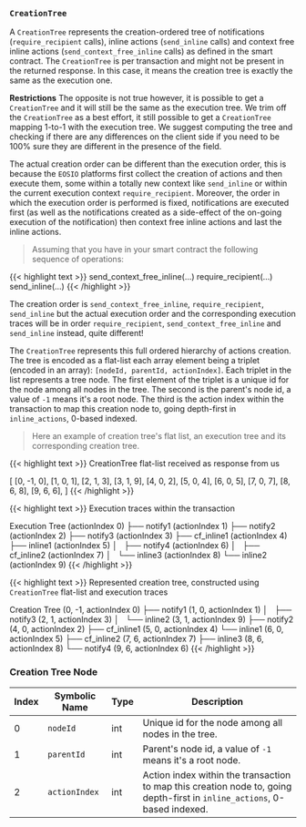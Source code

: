 ### `CreationTree`

A `CreationTree` represents the creation-ordered tree of notifications (`require_recipient` calls),
inline actions (`send_inline` calls) and context free inline actions (`send_context_free_inline` calls) as defined
in the smart contract. The `CreationTree` is per transaction and might not be present in the returned response. In
this case, it means the creation tree is exactly the same as the execution one.

**Restrictions** The opposite is not true however, it is possible to get a `CreationTree` and it will still be
the same as the execution tree. We trim off the `CreationTree` as a best effort, it still possible to get a
`CreationTree` mapping 1-to-1 with the execution tree. We suggest computing the tree and checking if there are
any differences on the client side if you need to be 100% sure they are different in the presence of the field.

The actual creation order can be different than the execution order, this is because the `EOSIO` platforms
first collect the creation of actions and then execute them, some within a totally new context like
`send_inline` or within the current execution context `require_recipient`. Moreover, the order in which
the execution order is performed is fixed, notifications are executed first (as well as the notifications created
as a side-effect of the on-going execution of the notification) then context free inline actions and last
the inline actions.

> Assuming that you have in your smart contract the following sequence of operations:

{{< highlight text >}}
send_context_free_inline(...)
require_recipient(...)
send_inline(...)
{{< /highlight >}}

The creation order is `send_context_free_inline`, `require_recipient`, `send_inline` but the actual execution
order and the corresponding execution traces will be in order `require_recipient`, `send_context_free_inline`
and `send_inline` instead, quite different!

The `CreationTree` represents this full ordered hierarchy of actions creation. The tree is encoded as a flat-list
each array element being a triplet (encoded in an array): `[nodeId, parentId, actionIndex]`. Each triplet in
the list represents a tree node. The first element of the triplet is a unique id for the node among all nodes
in the tree. The second is the parent's node id, a value of `-1` means it's a root node. The third is the
action index within the transaction to map this creation node to, going depth-first in `inline_actions`,
0-based indexed.

> Here an example of creation tree's flat list, an execution tree and its corresponding creation tree.

{{< highlight text >}}
CreationTree flat-list received as response from us

[
    [0, -1, 0],
    [1, 0, 1],
    [2, 1, 3],
    [3, 1, 9],
    [4, 0, 2],
    [5, 0, 4],
    [6, 0, 5],
    [7, 0, 7],
    [8, 6, 8],
    [9, 6, 6],
]
{{< /highlight >}}

{{< highlight text >}}
Execution traces within the transaction

Execution Tree              (actionIndex 0)
    ├── notify1             (actionIndex 1)
    ├── notify2             (actionIndex 2)
    ├── notify3             (actionIndex 3)
    ├── cf_inline1          (actionIndex 4)
    ├── inline1             (actionIndex 5)
    │   ├── notify4         (actionIndex 6)
    │   ├── cf_inline2      (actionIndex 7)
    │   └── inline3         (actionIndex 8)
    └── inline2             (actionIndex 9)
{{< /highlight >}}

{{< highlight text >}}
Represented creation tree, constructed using `CreationTree` flat-list and execution traces

Creation Tree               (0, -1, actionIndex 0)
    ├── notify1             (1, 0, actionIndex 1)
    │   ├── notify3         (2, 1, actionIndex 3)
    │   └── inline2         (3, 1, actionIndex 9)
    ├── notify2             (4, 0, actionIndex 2)
    ├── cf_inline1          (5, 0, actionIndex 4)
    └── inline1             (6, 0, actionIndex 5)
        ├── cf_inline2      (7, 6, actionIndex 7)
        ├── inline3         (8, 6, actionIndex 8)
        └── notify4         (9, 6, actionIndex 6)
{{< /highlight >}}

### Creation Tree Node

Index | Symbolic Name | Type | Description
-----|------|---------|------------
0 | `nodeId` | int | Unique id for the node among all nodes in the tree.
1 | `parentId` | int | Parent's node id, a value of `-1` means it's a root node.
2 | `actionIndex` | int | Action index within the transaction to map this creation node to, going depth-first in `inline_actions`, 0-based indexed.
